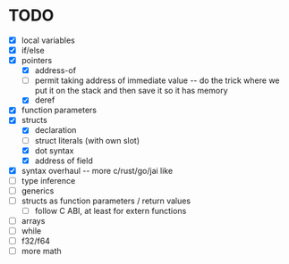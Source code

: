 # TODO

- [x] local variables
- [x] if/else
- [x] pointers
  - [x] address-of
  - [ ] permit taking address of immediate value -- do the trick where we put it on the stack and then save it so it has memory
  - [x] deref
- [x] function parameters
- [x] structs
  - [x] declaration
  - [ ] struct literals (with own slot)
  - [x] dot syntax
  - [x] address of field
- [x] syntax overhaul -- more c/rust/go/jai like
- [ ] type inference
- [ ] generics
- [ ] structs as function parameters / return values
  - [ ] follow C ABI, at least for extern functions
- [ ] arrays
- [ ] while
- [ ] f32/f64
- [ ] more math
